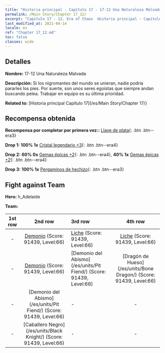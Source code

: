 ```yaml
---
title: "Historia principal - Capítulo 17 - 17-12 Una Naturaleza Malvada"
permalink: /Main Story/Chapter 17_12/
excerpt: "Capítulo 17 - 12. Era of Chaos  Historia principal - Capítulo 17_12. 17-12 Una Naturaleza Malvada"
last_modified_at: 2021-04-14
locale: es
ref: "Chapter 17_12.md"
toc: false
classes: wide
---
```


## Detalles

 **Nombre:** 17-12 Una Naturaleza Malvada

 **Descripción:** Si los nigromantes del mundo se unieran, nadie podría pararles los pies. Por suerte, son unos seres egoístas que siempre andan buscando pelea. Trabajar en equipo es su última prioridad.

 **Related to:** [Historia principal Capítulo 17](/es/Main Story/Chapter 17/)

## Recompensa obtenida

 **Recompensa por completar por primera vez::** [Llave de plata](/es/Items/con_693/){: .btn .btn--era3}

 **Drop 1:** **100% 1x** [Cristal legendario +3](/es/Items/mat_59/){: .btn .btn--era4}

 **Drop 2:** **60% 0x** [Gemas épicas +2](/es/Items/mat_51/){: .btn .btn--era4}, **40% 1x** [Gemas épicas +2](/es/Items/mat_51/){: .btn .btn--era4}

 **Drop 3:** **100% 1x** [Pergaminos de hechizo](/es/Items/con_694/){: .btn .btn--era3}


## Fight against Team
 **Hero:** h_Adelaide

 **Team:**


  | 1st row | 2nd row | 3rd row | 4th row |
  |:----:|:----:|:----|:----:|
  | - | [Demonio](/es/units/Demon/) (Score: 91439, Level:66)  | [Liche](/es/units/Lich/) (Score: 91439, Level:66)  | [Liche](/es/units/Lich/) (Score: 91439, Level:66)  |
  | - | [Demonio](/es/units/Demon/) (Score: 91439, Level:66)  | [Demonio del Abismo](/es/units/Pit Fiend/) (Score: 91439, Level:66)  | [Dragón de Hueso](/es/units/Bone Dragon/) (Score: 91439, Level:66)  |
  | - | [Demonio del Abismo](/es/units/Pit Fiend/) (Score: 91439, Level:66)  | - | - |
  | - | [Caballero Negro](/es/units/Black Knight/) (Score: 91439, Level:66)  | - | - |


